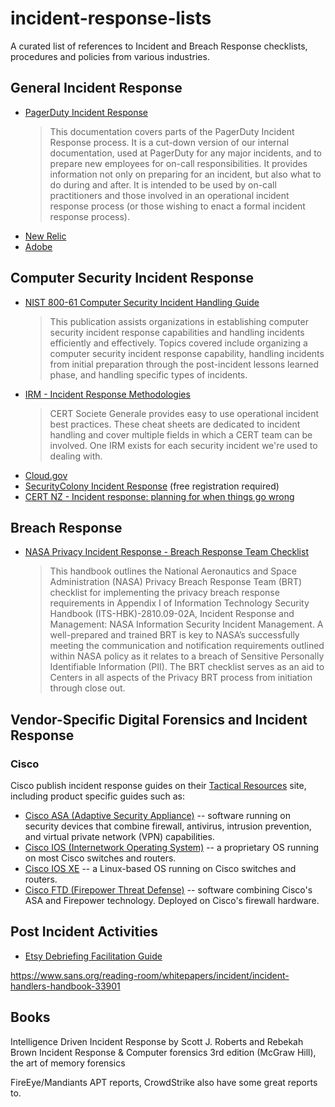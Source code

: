 # incident-response-lists

A curated list of references to Incident and Breach Response checklists,
procedures and policies from various industries.

## General Incident Response

- [PagerDuty Incident Response](https://response.pagerduty.com/)
  > This documentation covers parts of the PagerDuty Incident Response
  > process. It is a cut-down version of our internal documentation,
  > used at PagerDuty for any major incidents, and to prepare new
  > employees for on-call responsibilities. It provides information not
  > only on preparing for an incident, but also what to do during and
  > after. It is intended to be used by on-call practitioners and those
  > involved in an operational incident response process (or those
  > wishing to enact a formal incident response process).
- [New Relic](https://blog.newrelic.com/2018/02/13/new-relic-incident-response/)
- [Adobe](https://www.adobe.com/content/dam/acom/en/security/pdfs/adb-incident-response-overview.pdf)

## Computer Security Incident Response

- [NIST 800-61 Computer Security Incident Handling
Guide](https://www.nist.gov/publications/computer-security-incident-handling-guide)
  > This publication assists organizations in establishing computer
  > security incident response capabilities and handling incidents
  > efficiently and effectively. Topics covered include organizing a
  > computer security incident response capability, handling incidents
  > from initial preparation through the post-incident lessons learned
  > phase, and handling specific types of incidents.
- [IRM - Incident Response Methodologies](https://github.com/certsocietegenerale/IRM)
  > CERT Societe Generale provides easy to use operational incident best
  > practices. These cheat sheets are dedicated to incident handling and
  > cover multiple fields in which a CERT team can be involved. One IRM
  > exists for each security incident we're used to dealing with.
- [Cloud.gov](https://cloud.gov/docs/ops/security-ir/)
- [SecurityColony Incident Response](https://portal.securitycolony.com/Incident-Response)
  (free registration required)
- [CERT NZ - Incident response: planning for when things go wrong](https://www.cert.govt.nz/businesses-and-individuals/guides/cyber-security-your-business/incident-response/)

## Breach Response

- [NASA Privacy Incident Response - Breach Response Team Checklist](https://www.nasa.gov/sites/default/files/atoms/files/its-hbk-1382-05-01privacyincidentresponsemanagementv1-2.pdf)
  > This handbook outlines the National Aeronautics and Space Administration
  > (NASA) Privacy Breach Response Team (BRT) checklist for implementing
  > the privacy breach response requirements in Appendix I of Information
  > Technology Security Handbook (ITS-HBK)-2810.09-02A, Incident Response
  > and Management: NASA Information Security Incident Management. A
  > well-prepared and trained BRT is key to NASA’s successfully meeting
  > the communication and notification requirements outlined within NASA
  > policy as it relates to a breach of Sensitive Personally Identifiable
  > Information (PII). The BRT checklist serves as an aid to Centers in
  > all aspects of the Privacy BRT process from initiation through close
  > out. 

## Vendor-Specific Digital Forensics and Incident Response

### Cisco

Cisco publish incident response guides on their [Tactical Resources](https://tools.cisco.com/security/center/tacticalresources.x)
site, including product specific guides such as:

- [Cisco ASA (Adaptive Security Appliance)](https://tools.cisco.com/security/center/resources/asa_forensic_investigation) -- software running on security devices that combine firewall, antivirus, intrusion prevention, and virtual private network (VPN) capabilities.
- [Cisco IOS (Internetwork Operating System)](https://tools.cisco.com/security/center/resources/ios_forensic_investigation) -- a proprietary OS running on most Cisco switches and routers.
- [Cisco IOS XE](https://tools.cisco.com/security/center/resources/iosxe_forensic_guide) -- a Linux-based OS running on Cisco switches and routers.
- [Cisco FTD (Firepower Threat Defense)](https://tools.cisco.com/security/center/resources/ftd_forensic_investigation) -- software combining Cisco's ASA and Firepower technology. Deployed on Cisco's firewall hardware.


## Post Incident Activities

- [Etsy Debriefing Facilitation Guide](https://extfiles.etsy.com/DebriefingFacilitationGuide.pdf)


https://www.sans.org/reading-room/whitepapers/incident/incident-handlers-handbook-33901

## Books

Intelligence Driven Incident Response by Scott J. Roberts and Rebekah Brown
Incident Response & Computer forensics 3rd edition (McGraw Hill),
the art of memory forensics

FireEye/Mandiants APT reports, CrowdStrike also have some great reports to.
